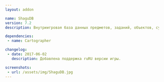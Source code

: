 ```yaml
---
layout: addon

name: ShaguDB
version: 7.2
description: Внутриигровая база данных предметов, заданий, объектов, существ. При использовании аддона Cartographer оставляет отметки на карте мире.

dependencies:
 - name: Cartographer

changelog:
 - date: 2017-06-02
   description: Добавлена поддержка ruRU версии игры.

screenshots:
 - url: /assets/img/ShaguDB.jpg
---
```

